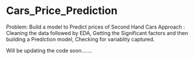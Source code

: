 # Cars_Price_Prediction
Problem: Build a model to Predict prices of Second Hand Cars
Approach : Cleaning the data followed by EDA, Getting the Significant factors and then building a Prediction model, Checking for variablity captured.

Will be updating the code soon.......
